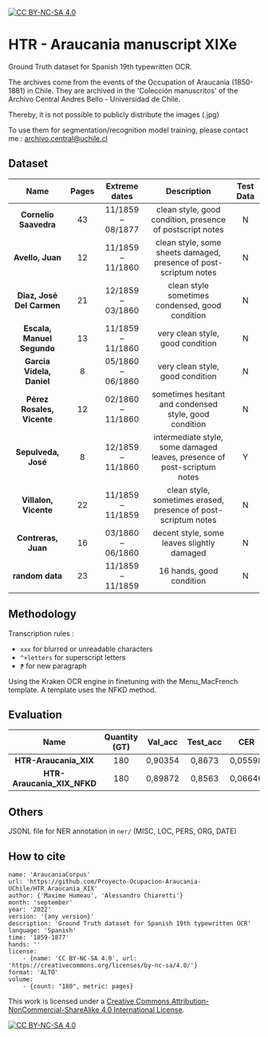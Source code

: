 [![CC BY-NC-SA 4.0][cc-by-nc-sa-shield]][cc-by-nc-sa]

# HTR - Araucania manuscript XIXe

Ground Truth dataset for Spanish 19th typewritten OCR. 

The archives come from the events of the Occupation of Araucania (1850-1881) in Chile. They are archived in the 'Colección manuscritos' of the Archivo Central Andres Bello - Universidad de Chile.

Thereby, it is not possible to publicly distribute the images (.jpg)

To use them for segmentation/recognition model training, please contact me : archivo.central@uchile.cl


## Dataset

| **Name**                   | **Pages** | **Extreme dates** | **Description**                                                          | **Test Data** |
|:--------------------------:|:---------:|:-----------------:|:------------------------------------------------------------------------:|:-------------:|
| **Cornelio Saavedra**      | 43        | 11/1859 – 08/1877 | clean style, good condition, presence of postscript notes                | N             |
| **Avello, Juan**           | 12        | 11/1859 – 11/1860 | clean style, some sheets damaged, presence of post-scriptum notes        | N             |
| **Diaz, José Del Carmen**  | 21        | 12/1859 – 03/1860 | clean style sometimes condensed, good condition                          | N             |
| **Escala, Manuel Segundo** | 13        | 11/1859 – 11/1860 | very clean style, good condition                                         | N             |
| **Garcia Videla, Daniel**  | 8         | 05/1860 – 06/1860 | very clean style, good condition                                         | N             |
| **Pérez Rosales, Vicente** | 12        | 02/1860 – 11/1860 | sometimes hesitant and condensed style, good condition                   | N             |
| **Sepulveda, José**        | 8         | 12/1859 – 11/1860 | intermediate style, some damaged leaves, presence of post-scriptum notes | Y             |
| **Villalon, Vicente**      | 22        | 11/1859 – 11/1859 | clean style, sometimes erased, presence of post-scriptum notes           | N             |
| **Contreras, Juan**        | 16        | 03/1860 – 06/1860 | decent style, some leaves slightly damaged                               | N             |
| **random data**        | 23        | 11/1859 – 11/1859 | 16 hands, good condition                              | N             |


## Methodology

Transcription rules :

- `xxx` for blurred or unreadable characters
- `^+letters` for superscript letters
- `⁋` for new paragraph

Using the Kraken OCR engine in finetuning with the Menu_MacFrench template. A template uses the NFKD method.

## Evaluation

| **Name**                   | **Quantity (GT)** | **Val_acc** | **Test_acc** | **CER** |
|:--------------------------:|:-----------------:|:-----------:|:------------:|:-------:|
| **HTR-Araucania_XIX**      | 180               | 0,90354     | 0,8673       | 0,05598 |
| **HTR-Araucania_XIX_NFKD** | 180               | 0,89872     | 0,8563       | 0,06646 |


## Others

JSONL file for NER annotation in `ner/`
(MISC, LOC, PERS, ORG, DATE)

## How to cite

```
name: 'AraucaniaCorpus'
url: 'https://github.com/Proyecto-Ocupacion-Araucania-UChile/HTR_Araucania_XIX'
author: {'Maxime Humeau', 'Alessandro Chiaretti'}
month: 'september'
year: '2022'
version: '{any version}'
description: 'Ground Truth dataset for Spanish 19th typewritten OCR'
language: 'Spanish'
time: '1859-1877'
hands: ''
license:
    - {name: 'CC BY-NC-SA 4.0', url: 'https://creativecommons.org/licenses/by-nc-sa/4.0/'}
format: 'ALTO'
volume:
    - {count: "180", metric: pages}
```
This work is licensed under a
[Creative Commons Attribution-NonCommercial-ShareAlike 4.0 International License][cc-by-nc-sa].

[![CC BY-NC-SA 4.0][cc-by-nc-sa-image]][cc-by-nc-sa]

[cc-by-nc-sa]: http://creativecommons.org/licenses/by-nc-sa/4.0/
[cc-by-nc-sa-image]: https://licensebuttons.net/l/by-nc-sa/4.0/88x31.png
[cc-by-nc-sa-shield]: https://img.shields.io/badge/License-CC%20BY--NC--SA%204.0-lightgrey.svg
